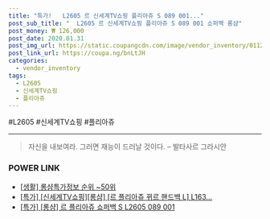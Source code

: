 ```yaml
--- 
title: "특가!   L2605 르 신세계TV쇼핑 플리아쥬 S 089 001..." 
post_sub_title: "  L2605 르 신세계TV쇼핑 플리아쥬 S 089 001 쇼퍼백 롱샴" 
post_money: ₩ 126,000 
post_date: 2020.01.31 
post_img_url: https://static.coupangcdn.com/image/vendor_inventory/0112/06d5443ef6138f72e31d86f49f3b40c105e18cd3dfebd082a4b0a066a326.jpg 
post_link_url: https://coupa.ng/bnLtJH 
categories: 
  - vendor_inventory 
tags: 
  - L2605 
  - 신세계TV쇼핑 
  - 플리아쥬 
--- 
```

  #L2605 #신세계TV쇼핑 #플리아쥬 
<hr> 

> 자신을 내보여라. 그러면 재능이 드러날 것이다. – 발타사르 그라시안 


### POWER LINK

* <a href="https://blog.naver.com/sakai111/221775024174" target="_blank"> [생활] 롱샴특가정보 순위 ~50위</a>
* <a href="https://blog.naver.com/sakai111/221790980945" target="_blank">[특가] [신세계TV쇼핑][롱샴] [르 플리아쥬 뀌르 핸드백 L] L163...</a>
* <a href="https://blog.naver.com/santokki14/221792037113" target="_blank">[특가] [롱샴] 르 플리아쥬 쇼퍼백 S L2605 089 001</a>
